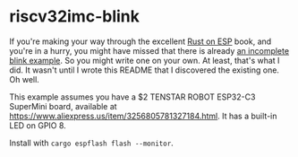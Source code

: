 # riscv32imc-blink

If you're making your way through the excellent [Rust on ESP](https://esp-rs.github.io/book/)
book, and you're in a hurry, you might have missed that there is already
[an incomplete blink example](https://esp-rs.github.io/book/writing-your-own-application/nostd.html).
So you might write one on your own. At least, that's what I did. It wasn't
until I wrote this README that I discovered the existing one. Oh well.

This example assumes you have a $2 TENSTAR ROBOT ESP32-C3 SuperMini board,
available at <https://www.aliexpress.us/item/3256805781327184.html>. It has a
built-in LED on GPIO 8.

Install with `cargo espflash flash --monitor`.
